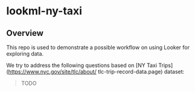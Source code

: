 # lookml-ny-taxi

## Overview

This repo is used to demonstrate a possible workflow on using Looker for
exploring data.

We try to address the following questions based on [NY Taxi
Trips](https://www.nyc.gov/site/tlc/about/ tlc-trip-record-data.page) dataset:

> TODO
